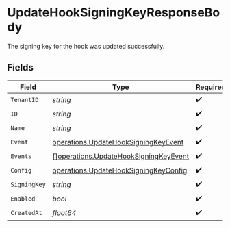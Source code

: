 # UpdateHookSigningKeyResponseBody

The signing key for the hook was updated successfully.


## Fields

| Field                                                                                          | Type                                                                                           | Required                                                                                       | Description                                                                                    |
| ---------------------------------------------------------------------------------------------- | ---------------------------------------------------------------------------------------------- | ---------------------------------------------------------------------------------------------- | ---------------------------------------------------------------------------------------------- |
| `TenantID`                                                                                     | *string*                                                                                       | :heavy_check_mark:                                                                             | N/A                                                                                            |
| `ID`                                                                                           | *string*                                                                                       | :heavy_check_mark:                                                                             | N/A                                                                                            |
| `Name`                                                                                         | *string*                                                                                       | :heavy_check_mark:                                                                             | N/A                                                                                            |
| `Event`                                                                                        | [operations.UpdateHookSigningKeyEvent](../../models/operations/updatehooksigningkeyevent.md)   | :heavy_check_mark:                                                                             | N/A                                                                                            |
| `Events`                                                                                       | [][operations.UpdateHookSigningKeyEvent](../../models/operations/updatehooksigningkeyevent.md) | :heavy_check_mark:                                                                             | N/A                                                                                            |
| `Config`                                                                                       | [operations.UpdateHookSigningKeyConfig](../../models/operations/updatehooksigningkeyconfig.md) | :heavy_check_mark:                                                                             | N/A                                                                                            |
| `SigningKey`                                                                                   | *string*                                                                                       | :heavy_check_mark:                                                                             | N/A                                                                                            |
| `Enabled`                                                                                      | *bool*                                                                                         | :heavy_check_mark:                                                                             | N/A                                                                                            |
| `CreatedAt`                                                                                    | *float64*                                                                                      | :heavy_check_mark:                                                                             | N/A                                                                                            |